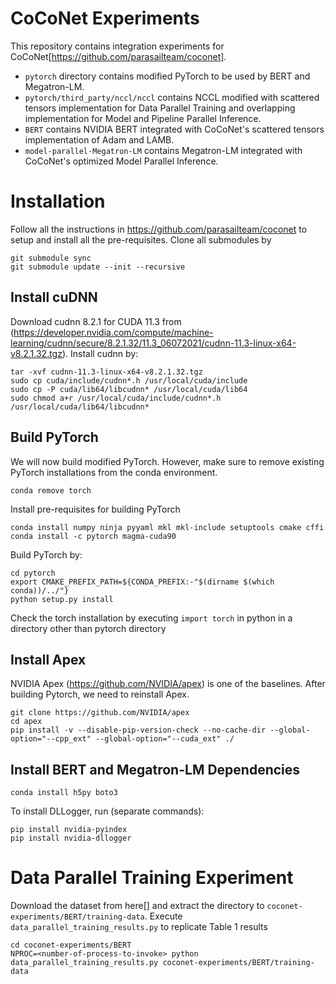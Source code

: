 # CoCoNet Experiments

This repository contains integration experiments for CoCoNet[https://github.com/parasailteam/coconet].
* `pytorch` directory contains modified PyTorch to be used by BERT and Megatron-LM.
* `pytorch/third_party/nccl/nccl` contains NCCL modified with scattered tensors implementation for Data Parallel Training and overlapping implementation for Model and Pipeline Parallel Inference.
* `BERT` contains NVIDIA BERT integrated with CoCoNet's scattered tensors implementation of Adam and LAMB.
* `model-parallel-Megatron-LM` contains Megatron-LM integrated with CoCoNet's optimized Model Parallel Inference.

# Installation

Follow all the instructions in https://github.com/parasailteam/coconet to setup and install all the pre-requisites.
Clone all submodules by

```
git submodule sync
git submodule update --init --recursive
```
## Install cuDNN

Download cudnn 8.2.1 for CUDA 11.3 from (https://developer.nvidia.com/compute/machine-learning/cudnn/secure/8.2.1.32/11.3_06072021/cudnn-11.3-linux-x64-v8.2.1.32.tgz). 
Install cudnn by:
```
tar -xvf cudnn-11.3-linux-x64-v8.2.1.32.tgz
sudo cp cuda/include/cudnn*.h /usr/local/cuda/include 
sudo cp -P cuda/lib64/libcudnn* /usr/local/cuda/lib64 
sudo chmod a+r /usr/local/cuda/include/cudnn*.h /usr/local/cuda/lib64/libcudnn*
```

## Build PyTorch
We will now build modified PyTorch. However, make sure to remove existing PyTorch installations from the conda environment.

```
conda remove torch
```

Install pre-requisites for building PyTorch

```
conda install numpy ninja pyyaml mkl mkl-include setuptools cmake cffi
conda install -c pytorch magma-cuda90
```

Build PyTorch by:

```
cd pytorch
export CMAKE_PREFIX_PATH=${CONDA_PREFIX:-"$(dirname $(which conda))/../"}
python setup.py install
```

Check the torch installation by executing `import torch` in python in a directory other than pytorch directory

## Install Apex

NVIDIA Apex (https://github.com/NVIDIA/apex) is one of the baselines. After building Pytorch, we need to reinstall Apex.
```
git clone https://github.com/NVIDIA/apex
cd apex
pip install -v --disable-pip-version-check --no-cache-dir --global-option="--cpp_ext" --global-option="--cuda_ext" ./
```

## Install BERT and Megatron-LM Dependencies

```
conda install h5py boto3
```

To install DLLogger, run (separate commands):

```
pip install nvidia-pyindex
pip install nvidia-dllogger
```
# Data Parallel Training Experiment

Download the dataset from here[] and extract the directory to `coconet-experiments/BERT/training-data`. 
Execute `data_parallel_training_results.py` to replicate Table 1 results

```
cd coconet-experiments/BERT
NPROC=<number-of-process-to-invoke> python data_parallel_training_results.py coconet-experiments/BERT/training-data
```

